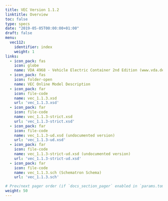 ```yaml
---
title: VEC Version 1.1.2
linktitle: Overview
toc: false
type: specs
date: "2019-05-05T00:00:00+01:00"
draft: false
menu:
  vec112:
    identifier: index    
    weight: 1
links:
  - icon_pack: fas
    icon: globe
    name: VDA 4968 - Vehicle Electric Container 2nd Edition (www.vda.de)
  - icon_pack: fas
    icon: folder-open
    name: VEC Online Model Description
  - icon_pack: far
    icon: file-code
    name: vec_1.1.3.xsd
    url: 'vec_1.1.3.xsd'
  - icon_pack: far
    icon: file-code
    name: vec_1.1.3-strict.xsd
    url: 'vec_1.1.3-strict.xsd'
  - icon_pack: far
    icon: file-code
    name: vec_1.1.3-ud.xsd (undocumented version)
    url: 'vec_1.1.3-ud.xsd'
  - icon_pack: far
    icon: file-code
    name: vec_1.1.3-strict-ud.xsd (undocumented version)
    url: 'vec_1.1.3-strict-ud.xsd'
  - icon_pack: far
    icon: file-code
    name: vec_1.1.3.sch (Schematron Schema)
    url: 'vec_1.1.3.sch'

# Prev/next pager order (if `docs_section_pager` enabled in `params.toml`)
weight: 50
---
```

